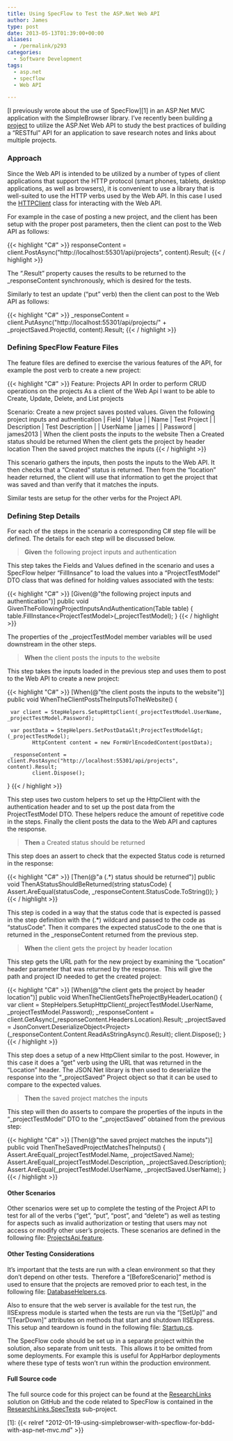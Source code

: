 ```yaml
---
title: Using SpecFlow to Test the ASP.Net Web API
author: James
type: post
date: 2013-05-13T01:39:00+00:00
aliases:
  - /permalink/p293
categories:
  - Software Development
tags:
  - asp.net
  - specflow
  - Web API

---
```

[I previously wrote about the use of SpecFlow][1] in an ASP.Net MVC application with the SimpleBrowser library. I’ve recently been building [a project](https://github.com/turnkey-commerce/ResearchLinks) to utilize the ASP.Net Web API to study the best practices of building a “RESTful” API for an application to save research notes and links about multiple projects.

### Approach

Since the Web API is intended to be utilized by a number of types of client applications that support the HTTP protocol (smart phones, tablets, desktop applications, as well as browsers), it is convenient to use a library that is well-suited to use the HTTP verbs used by the Web API. In this case I used the [HTTPClient](http://msdn.microsoft.com/en-us/library/system.net.http.httpclient.aspx) class for interacting with the Web API.

For example in the case of posting a new project, and the client has been setup with the proper post parameters, then the client can post to the Web API as follows:

{{< highlight "C#" >}}
responseContent = client.PostAsync("http://localhost:55301/api/projects", content).Result;
{{< / highlight >}}

The “.Result” property causes the results to be returned to the _responseContent synchronously, which is desired for the tests.

Similarly to test an update (“put” verb) then the client can post to the Web API as follows:

{{< highlight "C#" >}}
_responseContent = client.PutAsync("http://localhost:55301/api/projects/" + _projectSaved.ProjectId, content).Result;
{{< / highlight >}}

### Defining SpecFlow Feature Files

The feature files are defined to exercise the various features of the API, for example the post verb to create a new project:

{{< highlight "C#" >}}
  Feature: Projects API
      In order to perform CRUD operations on the projects
      As a client of the Web Api
      I want to be able to Create, Update, Delete, and List projects

  Scenario: Create a new project saves posted values.
      Given the following project inputs and authentication
          | Field       | Value            |
          | Name        | Test Project     |
          | Description | Test Description |
          | UserName    | james            |
          | Password    | james2013        |
      When the client posts the inputs to the website
      Then a Created status should be returned
      When the client gets the project by header location
      Then the saved project matches the inputs
{{< / highlight >}}

This scenario gathers the inputs, then posts the inputs to the Web API. It then checks that a “Created” status is returned. Then from the “location” header returned, the client will use that information to get the project that was saved and than verify that it matches the inputs.

Similar tests are setup for the other verbs for the Project API.

### Defining Step Details

For each of the steps in the scenario a corresponding C# step file will be defined. The details for each step will be discussed below.

> **Given** the following project inputs and authentication

This step takes the Fields and Values defined in the scenario and uses a SpecFlow helper “FillInsance” to load the values into a “ProjectTestModel” DTO class that was defined for holding values associated with the tests:

{{< highlight "C#" >}}
[Given(@"the following project inputs and authentication")]
public void GivenTheFollowingProjectInputsAndAuthentication(Table table)
{
     table.FillInstance&lt;ProjectTestModel&gt;(_projectTestModel);
}
{{< / highlight >}}

The properties of the _projectTestModel member variables will be used downstream in the other steps.

> **When** the client posts the inputs to the website

This step takes the inputs loaded in the previous step and uses them to post to the Web API to create a new project:

{{< highlight "C#" >}}
[When(@"the client posts the inputs to the website")]
public void WhenTheClientPostsTheInputsToTheWebsite()
{

     var client = StepHelpers.SetupHttpClient(_projectTestModel.UserName, _projectTestModel.Password);

     var postData = StepHelpers.SetPostData&lt;ProjectTestModel&gt;(_projectTestModel);
            HttpContent content = new FormUrlEncodedContent(postData);

     _responseContent = client.PostAsync("http://localhost:55301/api/projects", content).Result;
            client.Dispose();
}
{{< / highlight >}}

This step uses two custom helpers to set up the HttpClient with the authentication header and to set up the post data from the ProjectTestModel DTO. These helpers reduce the amount of repetitive code in the steps. Finally the client posts the data to the Web API and captures the response.

> **Then** a Created status should be returned

This step does an assert to check that the expected Status code is returned in the response:

{{< highlight "C#" >}}
[Then(@"a (.*) status should be returned")]
public void ThenAStatusShouldBeReturned(string statusCode)
{
     Assert.AreEqual(statusCode, _responseContent.StatusCode.ToString());
}
{{< / highlight >}}

This step is coded in a way that the status code that is expected is passed in the step definition with the (.*) wildcard and passed to the code as “statusCode”. Then it compares the expected statusCode to the one that is returned in the _responseContent returned from the previous step.

> **When** the client gets the project by header location

  This step gets the URL path for the new project by examining the “Location” header parameter that was returned by the response.&nbsp; This will give the path and project ID needed to get the created project:

{{< highlight "C#" >}}
[When(@"the client gets the project by header location")]
public void WhenTheClientGetsTheProjectByHeaderLocation()
{
      var client = StepHelpers.SetupHttpClient(_projectTestModel.UserName, _projectTestModel.Password);
      _responseContent = client.GetAsync(_responseContent.Headers.Location).Result;
      _projectSaved = JsonConvert.DeserializeObject&lt;Project&gt;(_responseContent.Content.ReadAsStringAsync().Result);
            client.Dispose();
}
{{< / highlight >}}

  This step does a setup of a new HttpClient similar to the post. However, in this case it does a “get” verb using the URL that was returned in the “Location” header. The JSON.Net library is then used to deserialize the response into the “_projectSaved” Project object so that it can be used to compare to the expected values.

> **Then** the saved project matches the inputs

This step will then do asserts to compare the properties of the inputs in the “_projectTestModel” DTO to the “_projectSaved” obtained from the previous step:

{{< highlight "C#" >}}
[Then(@"the saved project matches the inputs")]
public void ThenTheSavedProjectMatchesTheInputs()
{
     Assert.AreEqual(_projectTestModel.Name, _projectSaved.Name);
     Assert.AreEqual(_projectTestModel.Description, _projectSaved.Description);
     Assert.AreEqual(_projectTestModel.UserName, _projectSaved.UserName);
}
{{< / highlight >}}

#### Other Scenarios

Other scenarios were set up to complete the testing of the Project API to test for all of the verbs (“get”, “put”, “post”, and “delete”) as well as testing for aspects such as invalid authorization or testing that users may not access or modify other user’s projects. These scenarios are defined in the following file: [ProjectsApi.feature](https://github.com/turnkey-commerce/ResearchLinks/blob/master/ResearchLinks.SpecTests/ProjectsApi.feature).

#### Other Testing Considerations

It’s important that the tests are run with a clean environment so that they don’t depend on other tests.&nbsp; Therefore a “[BeforeScenario]” method is used to ensure that the projects are removed prior to each test, in the following file: [DatabaseHelpers.cs](https://github.com/turnkey-commerce/ResearchLinks/blob/master/ResearchLinks.SpecTests/Helpers/DatabaseHelpers.cs).

Also to ensure that the web server is available for the test run, the IISExpress module is started when the tests are run via the “[SetUp]” and “[TearDown]” attributes on methods that start and shutdown IISExpress. This setup and teardown is found in the following file: [Startup.cs](https://github.com/turnkey-commerce/ResearchLinks/blob/master/ResearchLinks.SpecTests/Startup.cs).

The SpecFlow code should be set up in a separate project within the solution, also separate from unit tests.&nbsp; This allows it to be omitted from some deployments. For example this is useful for AppHarbor deployments where these type of tests won’t run within the production environment.

#### Full Source code

The full source code for this project can be found at the [ResearchLinks](https://github.com/turnkey-commerce/ResearchLinks) solution on GitHub and the code related to SpecFlow is contained in the [ResearchLinks.SpecTests](https://github.com/turnkey-commerce/ResearchLinks/tree/master/ResearchLinks.SpecTests) sub-project.

 [1]: {{< relref "2012-01-19-using-simplebrowser-with-specflow-for-bdd-with-asp-net-mvc.md" >}}
